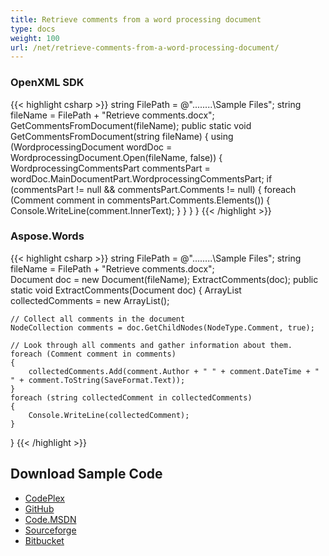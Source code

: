 ```yaml
---
title: Retrieve comments from a word processing document
type: docs
weight: 100
url: /net/retrieve-comments-from-a-word-processing-document/
---
```


### **OpenXML SDK**
{{< highlight csharp >}}
string FilePath = @"..\..\..\..\Sample Files\";
string fileName = FilePath + "Retrieve comments.docx";
GetCommentsFromDocument(fileName);
public static void GetCommentsFromDocument(string fileName)
{
    using (WordprocessingDocument wordDoc =
        WordprocessingDocument.Open(fileName, false))
    {
        WordprocessingCommentsPart commentsPart =
            wordDoc.MainDocumentPart.WordprocessingCommentsPart;
        if (commentsPart != null && commentsPart.Comments != null)
        {
            foreach (Comment comment in commentsPart.Comments.Elements<Comment>())
            {
                Console.WriteLine(comment.InnerText);
            }
        }
    }
}
{{< /highlight >}}
### **Aspose.Words**
{{< highlight csharp >}}
string FilePath = @"..\..\..\..\Sample Files\";
string fileName = FilePath + "Retrieve comments.docx";  
Document doc = new Document(fileName);
ExtractComments(doc);
public static void ExtractComments(Document doc)
{
    ArrayList collectedComments = new ArrayList();

    // Collect all comments in the document
    NodeCollection comments = doc.GetChildNodes(NodeType.Comment, true);

    // Look through all comments and gather information about them.
    foreach (Comment comment in comments)
    {
        collectedComments.Add(comment.Author + " " + comment.DateTime + " " + comment.ToString(SaveFormat.Text));
    }
    foreach (string collectedComment in collectedComments)
    {
        Console.WriteLine(collectedComment);
    }
}
{{< /highlight >}}
## **Download Sample Code**
- [CodePlex](https://asposewordsopenxml.codeplex.com/releases/view/620544)
- [GitHub](https://github.com/aspose-words/Aspose.Words-for-.NET/releases/tag/AsposeWordsVsOpenXMLv1.2)
- [Code.MSDN](https://code.msdn.microsoft.com/Code-Comparison-of-Common-4ffff4d7#content)
- [Sourceforge](https://sourceforge.net/projects/asposeopenxml/files/Aspose.Words%20Vs%20OpenXML/Retrieve%20comments%20from%20a%20word%20processing%20document%20\(Aspose.Words\).zip/download)
- [Bitbucket](https://bitbucket.org/asposemarketplace/aspose-for-openxml/wiki/Retrieve%20comments%20from%20a%20word%20processing%20document)
